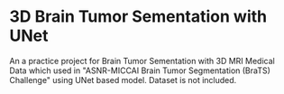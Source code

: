 # 3D Brain Tumor Sementation with UNet
 An a  practice project for Brain Tumor Sementation with 3D MRI Medical Data which used in "ASNR-MICCAI Brain Tumor Segmentation (BraTS) Challenge"  using UNet based model. Dataset is not included.
